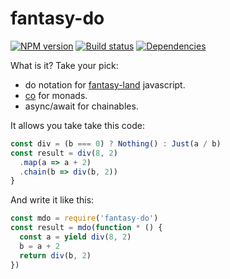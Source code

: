 # fantasy-do
[![NPM version](http://img.shields.io/npm/v/fantasy-do.svg?style=flat-square)](https://www.npmjs.com/package/fantasy-do)
[![Build status](http://img.shields.io/travis/jwoudenberg/fantasy-do/master.svg?style=flat-square)](https://travis-ci.org/jwoudenberg/fantasy-do)
[![Dependencies](https://img.shields.io/david/jwoudenberg/fantasy-do.svg?style=flat-square)](https://david-dm.org/jwoudenberg/fantasy-do)

What is it? Take your pick:
- do notation for [fantasy-land](https://github.com/fantasyland/fantasy-land) javascript.
- [co](https://www.npmjs.com/package/co) for monads.
- async/await for chainables.

It allows you take take this code:

```js
const div = (b === 0) ? Nothing() : Just(a / b)
const result = div(8, 2)
  .map(a => a + 2)
  .chain(b => div(b, 2))
}
```

And write it like this:

```js
const mdo = require('fantasy-do')
const result = mdo(function * () {
  const a = yield div(8, 2)
  b = a + 2
  return div(b, 2)
})
```
